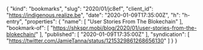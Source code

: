 {
  "kind": "bookmarks",
  "slug": "2020/01/jc8ef",
  "client_id": "https://indigenous.realize.be",
  "date": "2020-01-09T17:35:00Z",
  "h": "h-entry",
  "properties": {
    "name": [
      "User Stories From The Blokechain"
    ],
    "bookmark-of": [
      "https://shkspr.mobi/blog/2020/01/user-stories-from-the-blokechain/"
    ],
    "published": [
      "2020-01-09T17:35:00Z"
    ],
    "syndication": [
      "https://twitter.com/JamieTanna/status/1215329861268656130"
    ]
  }
}
